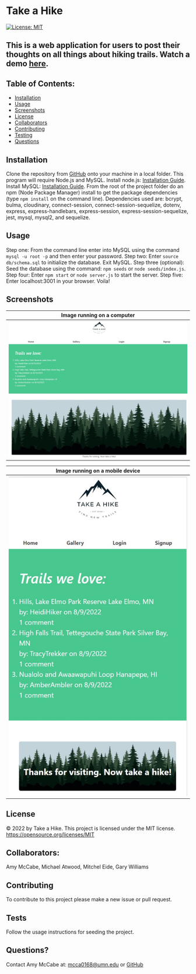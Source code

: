 # Take a Hike

[![License: MIT](https://img.shields.io/badge/License-MIT-yellow.svg)](https://opensource.org/licenses/MIT)

## This is a web application for users to post their thoughts on all things about hiking trails. Watch a demo [here](https://drive.google.com/file/d/1LRUDjDxmAqvSzSuLUa-ZjrTZWKCeawjh/view?usp=sharing).

## Table of Contents:

- [Installation](#installation)
- [Usage](#usage)
- [Screenshots](#screenshots)
- [License](#license)
- [Collaborators](#collaborators)
- [Contributing](#contributing)
- [Testing](#tests)
- [Questions](#questions)

## Installation

Clone the repository from [GitHub](https://github.com/McAmy2001/Take-A-Hike-2) onto your machine in a local folder. This program will require Node.js and MySQL. Install node.js: [Installation Guide](https://coding-boot-camp.github.io/full-stack/nodejs/how-to-install-nodejs). Install MySQL: [Installation Guide](https://coding-boot-camp.github.io/full-stack/mysql/mysql-installation-guide). From the root of the project folder do an npm (Node Package Manager) install to get the package dependencies (type `npm install` on the command line). Dependencies used are: bcrypt, bulma, cloudinary, connect-session, connect-session-sequelize, dotenv, express, express-handlebars, express-session, express-session-sequelize, jest, mysql, mysql2, and sequelize.

## Usage

Step one: From the command line enter into MySQL using the command `mysql -u root -p` and then enter your password. Step two: Enter `source db/schema.sql` to initialize the database. Exit MySQL. Step three (optional): Seed the database using the command: `npm seeds` or `node seeds/index.js`. Step four: Enter `npm start` or `node server.js` to start the server. Step five: Enter localhost:3001 in your browser. Voila!

## Screenshots

|         <b>Image running on a computer</b>         |
| :------------------------------------------------: |
| ![space-1.jpg](./assets/images/homescreenshot.jpg) |

|         <b>Image running on a mobile device</b>          |
| :------------------------------------------------------: |
| ![space-2.jpg](./assets/images/homescreenshotmobile.jpg) |

## License

&copy; 2022 by Take a Hike.
This project is licensed under the MIT license.
https://opensource.org/licenses/MIT

## Collaborators:

Amy McCabe, Michael Atwood, Mitchel Eide, Gary Williams

## Contributing

To contribute to this project please make a new issue or pull request.

## Tests

Follow the usage instructions for seeding the project.

## Questions?

Contact Amy McCabe at: [mcca0168@umn.edu](mailto:mcca0168@umn.edu) or [GitHub](https://github.com/McAmy2001/)
